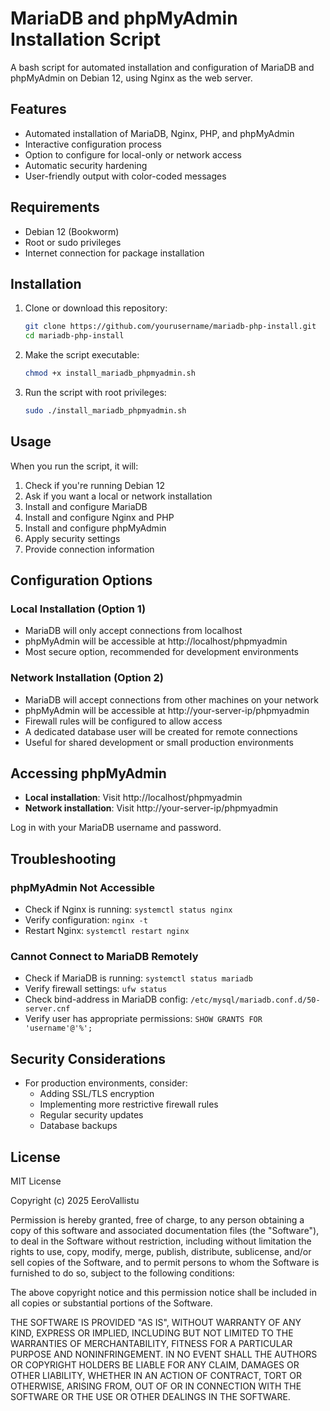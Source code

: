 # MariaDB and phpMyAdmin Installation Script

A bash script for automated installation and configuration of MariaDB and phpMyAdmin on Debian 12, using Nginx as the web server.

## Features

- Automated installation of MariaDB, Nginx, PHP, and phpMyAdmin
- Interactive configuration process
- Option to configure for local-only or network access
- Automatic security hardening
- User-friendly output with color-coded messages

## Requirements

- Debian 12 (Bookworm)
- Root or sudo privileges
- Internet connection for package installation

## Installation

1. Clone or download this repository:
   ```bash
   git clone https://github.com/yourusername/mariadb-php-install.git
   cd mariadb-php-install
   ```

2. Make the script executable:
   ```bash
   chmod +x install_mariadb_phpmyadmin.sh
   ```

3. Run the script with root privileges:
   ```bash
   sudo ./install_mariadb_phpmyadmin.sh
   ```

## Usage

When you run the script, it will:

1. Check if you're running Debian 12
2. Ask if you want a local or network installation
3. Install and configure MariaDB
4. Install and configure Nginx and PHP
5. Install and configure phpMyAdmin
6. Apply security settings
7. Provide connection information

## Configuration Options

### Local Installation (Option 1)
- MariaDB will only accept connections from localhost
- phpMyAdmin will be accessible at http://localhost/phpmyadmin
- Most secure option, recommended for development environments

### Network Installation (Option 2)
- MariaDB will accept connections from other machines on your network
- phpMyAdmin will be accessible at http://your-server-ip/phpmyadmin
- Firewall rules will be configured to allow access
- A dedicated database user will be created for remote connections
- Useful for shared development or small production environments

## Accessing phpMyAdmin

- **Local installation**: Visit http://localhost/phpmyadmin
- **Network installation**: Visit http://your-server-ip/phpmyadmin

Log in with your MariaDB username and password.

## Troubleshooting

### phpMyAdmin Not Accessible
- Check if Nginx is running: `systemctl status nginx`
- Verify configuration: `nginx -t`
- Restart Nginx: `systemctl restart nginx`

### Cannot Connect to MariaDB Remotely
- Check if MariaDB is running: `systemctl status mariadb`
- Verify firewall settings: `ufw status`
- Check bind-address in MariaDB config: `/etc/mysql/mariadb.conf.d/50-server.cnf`
- Verify user has appropriate permissions: `SHOW GRANTS FOR 'username'@'%';`

## Security Considerations

- For production environments, consider:
  - Adding SSL/TLS encryption
  - Implementing more restrictive firewall rules
  - Regular security updates
  - Database backups

## License

MIT License

Copyright (c) 2025 EeroVallistu

Permission is hereby granted, free of charge, to any person obtaining a copy
of this software and associated documentation files (the "Software"), to deal
in the Software without restriction, including without limitation the rights
to use, copy, modify, merge, publish, distribute, sublicense, and/or sell
copies of the Software, and to permit persons to whom the Software is
furnished to do so, subject to the following conditions:

The above copyright notice and this permission notice shall be included in all
copies or substantial portions of the Software.

THE SOFTWARE IS PROVIDED "AS IS", WITHOUT WARRANTY OF ANY KIND, EXPRESS OR
IMPLIED, INCLUDING BUT NOT LIMITED TO THE WARRANTIES OF MERCHANTABILITY,
FITNESS FOR A PARTICULAR PURPOSE AND NONINFRINGEMENT. IN NO EVENT SHALL THE
AUTHORS OR COPYRIGHT HOLDERS BE LIABLE FOR ANY CLAIM, DAMAGES OR OTHER
LIABILITY, WHETHER IN AN ACTION OF CONTRACT, TORT OR OTHERWISE, ARISING FROM,
OUT OF OR IN CONNECTION WITH THE SOFTWARE OR THE USE OR OTHER DEALINGS IN THE
SOFTWARE.
